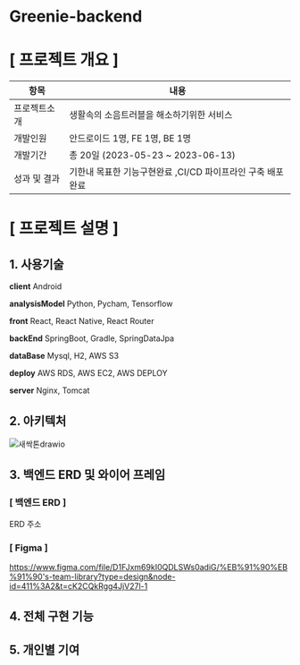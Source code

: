# Greenie-backend

#  [ 프로젝트 개요 ]

| 항목      | 내용                              |
|---------|---------------------------------|
| 프로젝트소개  | 생활속의 소음트러블을 해소하기위한 서비스          |
| 개발인원    | 안드로이드 1명, FE 1명, BE 1명          |
| 개발기간    | 총 20일 (2023-05-23 ~ 2023-06-13) |
| 성과 및 결과 | 기한내 목표한 기능구현완료 ,CI/CD 파이프라인 구축 배포완료 |

# [ 프로젝트 설명 ]

## 1. 사용기술

**client** Android

**analysisModel** Python, Pycham, Tensorflow

**front** React, React Native, React Router

**backEnd** SpringBoot, Gradle, SpringDataJpa

**dataBase** Mysql, H2, AWS S3

**deploy** AWS RDS, AWS EC2, AWS DEPLOY

**server** Nginx, Tomcat

## 2. 아키텍처

![새싹톤drawio](https://github.com/Greenie-crew/.github/assets/71303448/7c894022-9677-4202-8762-0fdc0b378e6a)

## 3. 백엔드 ERD 및 와이어 프레임

### [ 백엔드 ERD ]

ERD 주소

### [ Figma ] 
https://www.figma.com/file/D1FJxm69kI0QDLSWs0adiG/%EB%91%90%EB%91%90's-team-library?type=design&node-id=411%3A2&t=cK2CQkRgg4JjV27l-1

## 4. 전체 구현 기능



## 5. 개인별 기여


